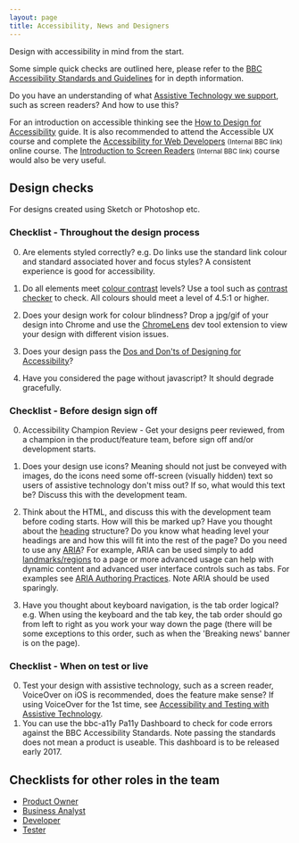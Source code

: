 ```yaml
---
layout: page
title: Accessibility, News and Designers
---
```

Design with accessibility in mind from the start.

Some simple quick checks are outlined here, please refer to the [BBC Accessibility Standards and Guidelines](http://www.bbc.co.uk/guidelines/futuremedia/accessibility/) for in depth information.

Do you have an understanding of what [Assistive Technology we support](accessibility-and-supported-assistive-technology), such as screen readers? And how to use this?

For an introduction on accessible thinking see the [How to Design for Accessibility](http://www.bbc.co.uk/gel/guidelines/how-to-design-for-accessibility) guide. It is also recommended to attend the Accessible UX course and complete the [Accessibility for Web Developers](http://www.bbc.co.uk/academy/beta/course/COU-12887) <small>(Internal BBC link)</small> online course. The [Introduction to Screen Readers](http://www.bbc.co.uk/academy/beta/course/COU-50344015) <small>(Internal BBC link)</small> course would also be very useful.

## Design checks

For designs created using Sketch or Photoshop etc.

### Checklist - Throughout the design process

0. Are elements styled correctly? e.g. Do links use the standard link colour and standard associated hover and focus styles? A consistent experience is good for accessibility.

0. Do all elements meet [colour contrast](http://www.bbc.co.uk/guidelines/futuremedia/accessibility/mobile/design/colour-contrast) levels? Use a tool such as [contrast checker](http://webaim.org/resources/contrastchecker/) to check. All colours should meet a level of 4.5:1 or higher.

0. Does your design work for colour blindness? Drop a jpg/gif of your design into Chrome and use the [ChromeLens](http://chromelens.xyz/) dev tool extension to view your design with different vision issues.

0. Does your design pass the [Dos and Don'ts of Designing for Accessibility](https://accessibility.blog.gov.uk/2016/09/02/dos-and-donts-on-designing-for-accessibility/)?

0. Have you considered the page without javascript? It should degrade gracefully.

### Checklist - Before design sign off

0. Accessibility Champion Review - Get your designs peer reviewed, from a champion in the product/feature team, before sign off and/or development starts.

0. Does your design use icons? Meaning should not just be conveyed with images, do the icons need some off-screen (visually hidden) text so users of assistive technology don't miss out? If so, what would this text be? Discuss this with the development team.

0. Think about the HTML, and discuss this with the development team before coding starts. How will this be marked up? Have you thought about the [heading](http://www.bbc.co.uk/guidelines/futuremedia/accessibility/html/headings.shtml) structure? Do you know what heading level your headings are and how this will fit into the rest of the page? Do you need to use any [ARIA](https://www.w3.org/WAI/intro/aria.php)? For example, ARIA can be used simply to add [landmarks/regions](https://w3c.github.io/aria-practices/examples/landmarks/index.html) to a page or more advanced usage can help with dynamic content and advanced user interface controls such as tabs. For examples see [ARIA Authoring Practices](http://w3c.github.io/aria-practices/). Note ARIA should be used sparingly.

0. Have you thought about keyboard navigation, is the tab order logical? e.g. When using the keyboard and the tab key, the tab order should go from left to right as you work your way down the page (there will be some exceptions to this order, such as when the 'Breaking news' banner is on the page).

### Checklist - When on test or live

0. Test your design with assistive technology, such as a screen reader, VoiceOver on iOS is recommended, does the feature make sense? If using VoiceOver for the 1st time, see [Accessibility and Testing with Assistive Technology](accessibility-and-testing-with-assistive-technology).
0. You can use the bbc-a11y Pa11y Dashboard to check for code errors against the BBC Accessibility Standards. Note passing the standards does not mean a product is useable. This dashboard is to be released early 2017.

## Checklists for other roles in the team

- [Product Owner](accessibility-news-and-product-owners)
- [Business Analyst](accessibility-news-and-business-analysts)
- [Developer](accessibility-news-and-developers)
- [Tester](accessibility-news-and-testers)
